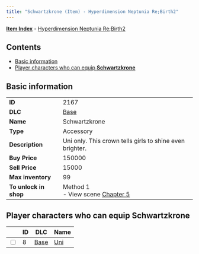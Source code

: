 ```yaml
---
title: "Schwartzkrone (Item) - Hyperdimension Neptunia Re;Birth2"
---
```


[**Item Index**](/neptunia/rb2/item/index.html) - [Hyperdimension Neptunia Re;Birth2](/neptunia/rb2)

## Contents

- [Basic information](#basic-information)
- [Player characters who can equip **Schwartzkrone**](#player-characters-who-can-equip-schwartzkrone)

## Basic information

|   |   |
| -- | -- |
| **ID** | 2167 |
| **DLC** | [Base](/neptunia/rb2/dlc/0-base.html) |
| **Name** | Schwartzkrone |
| **Type** | Accessory |
| **Description** | Uni only. This crown tells girls to shine even brighter. |
| **Buy Price** | 150000 |
| **Sell Price** | 15000 |
| **Max inventory** | 99 |
| **To unlock in shop** | Method 1<br />- View scene [Chapter 5](/neptunia/rb2/scene/0-351-chapter-5.html) |

## Player characters who can equip **Schwartzkrone**

|    | ID | DLC | Name |
| -- | -- | --- | ---- |
| <input type="checkbox" id="rb2-player-0-8" class="trackbox" /> | 8 | [Base](/neptunia/rb2/dlc/0-base.html) | [Uni](/neptunia/rb2/player/0-8-uni.html) |